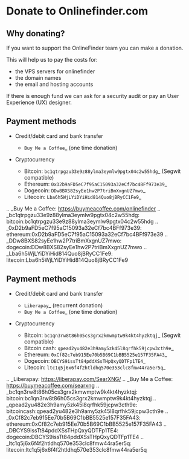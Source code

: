 Donate to Onlinefinder.com
=====================

Why donating?
-------------

If you want to support the OnlineFinder team you can make a donation.

This will help us to pay the costs for:

- the VPS servers for onlinefinder
- the domain names
- the email and hosting accounts

If there is enough fund we can ask for a security audit or pay an User Experience (UX) designer.

Payment methods
---------------

-  Credit/debit card and bank transfer

   -  `Buy Me a Coffee`_ (one time donation)

-  Cryptocurrency

   -  Bitcoin: `bc1qtrpgzu33e9z88ylma3eymlw9pgtx04c2w55hdg`_ (Segwit
      compatible)
   -  Ethereum: `0xD2b9aFD5eC7f95aC15093a32eCf7bc4BFf973e39`_
   -  Dogecoin: `DDw8BXS82syEe1hw2P7triBmXxgnUZ7mwo`_
   -  Litecoin: `Lba6h5WjLYiDYiHid814Quo8jBRyCC1Fe9`_

.. _Buy Me a Coffee: https://buymeacoffee.com/onlinefinder
.. _bc1qtrpgzu33e9z88ylma3eymlw9pgtx04c2w55hdg: bitcoin:bc1qtrpgzu33e9z88ylma3eymlw9pgtx04c2w55hdg
.. _0xD2b9aFD5eC7f95aC15093a32eCf7bc4BFf973e39: ethereum:0xD2b9aFD5eC7f95aC15093a32eCf7bc4BFf973e39
.. _DDw8BXS82syEe1hw2P7triBmXxgnUZ7mwo: dogecoin:DDw8BXS82syEe1hw2P7triBmXxgnUZ7mwo
.. _Lba6h5WjLYiDYiHid814Quo8jBRyCC1Fe9: litecoin:Lba6h5WjLYiDYiHid814Quo8jBRyCC1Fe9

Payment methods
---------------

-  Credit/debit card and bank transfer

   -  `Liberapay`_ (recurrent donation)
   -  `Buy Me a Coffee`_ (one time donation)

-  Cryptocurrency

   -  Bitcoin: `bc1qn3rw8t86h05cs3grx2kmwmptw9k4kt4hyzktqj`_ (Segwit
      compatible)
   -  Bitcoin cash: `qpead2yu482e3h9amy5zk45l8qrfhk59jcpw3cth9e`_
   -  Ethereum: `0xCf82c7eb915Ee70b5B69C1bBB5525e157F35FA43`_
   -  Dogecoin: `DBCYS9issTt84pddXSsTHpQxyQDTFp1TE4`_
   -  Litecoin: `ltc1q5j6x6f4f2htldhq570e353clc8fmw44ra5er5q`_

.. _Liberapay: https://liberapay.com/SearXNG/
.. _Buy Me a Coffee: https://buymeacoffee.com/searxng
.. _bc1qn3rw8t86h05cs3grx2kmwmptw9k4kt4hyzktqj: bitcoin:bc1qn3rw8t86h05cs3grx2kmwmptw9k4kt4hyzktqj
.. _qpead2yu482e3h9amy5zk45l8qrfhk59jcpw3cth9e: bitcoincash:qpead2yu482e3h9amy5zk45l8qrfhk59jcpw3cth9e
.. _0xCf82c7eb915Ee70b5B69C1bBB5525e157F35FA43: ethereum:0xCf82c7eb915Ee70b5B69C1bBB5525e157F35FA43
.. _DBCYS9issTt84pddXSsTHpQxyQDTFp1TE4: dogecoin:DBCYS9issTt84pddXSsTHpQxyQDTFp1TE4
.. _ltc1q5j6x6f4f2htldhq570e353clc8fmw44ra5er5q: litecoin:ltc1q5j6x6f4f2htldhq570e353clc8fmw44ra5er5q

